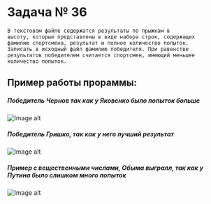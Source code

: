 # Задача № 36
    В текстовом файле содержатся результаты по прыжкам в
    высоту, которые представлены в виде набора строк, содержащих
    фамилию спортсмена, результат и полное количество попыток.
    Записать в исходный файл фамилию победителя. При равенстве
    результатов победителем считается спортсмен, имеющий меньшее
    количество попыток.

## Пример работы прораммы:
##### Победитель Чернов так как у Яковенко было попыток больше
![Image alt](https://github.com/Polevochka/P_ZA_36/raw/master/img/p1.png)
##### Победитель Гришко, так как у него лучший результат
![Image alt](https://github.com/Polevochka/P_ZA_36/raw/master/img/p2.png)
##### Пример с вещественными числами, Обыма выгралл, так как у Путина было слишком много попыток
![Image alt](https://github.com/Polevochka/P_ZA_36/raw/master/img/p3.png)
